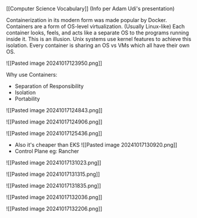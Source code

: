 [[Computer Science Vocabulary]]
(Info per Adam Udi's presentation)

Containerization in its modern form was made popular by Docker.
Containers are a form of OS-level virtualization. (Usually Linux-like)
Each container looks, feels, and acts like a separate OS to the programs running inside it. This is an illusion.
Unix systems use kernel features to achieve this isolation.
Every container is sharing an OS vs VMs which all have their own OS.

![[Pasted image 20241017123950.png]]

Why use Containers:
* Separation of Responsibility
* Isolation
* Portability

![[Pasted image 20241017124843.png]]

![[Pasted image 20241017124906.png]]

![[Pasted image 20241017125436.png]]
* Also it's cheaper than EKS
![[Pasted image 20241017130920.png]]
* Control Plane eg: Rancher

![[Pasted image 20241017131023.png]]

![[Pasted image 20241017131315.png]]

![[Pasted image 20241017131835.png]]

![[Pasted image 20241017132036.png]]

![[Pasted image 20241017132206.png]]

